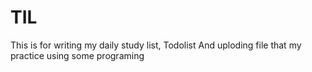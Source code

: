 # TIL

This is for writing my daily study list, Todolist
And uploding file that my practice using some programing
